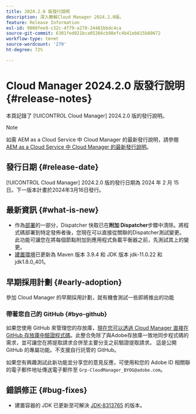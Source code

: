 ```yaml
---
title: 2024.2.0 版發行說明
description: 深入瞭解Cloud Manager 2024.2.0版。
feature: Release Information
exl-id: 9800fee9-c32c-4f79-a270-24481bbdc4ca
source-git-commit: 6301fed021bca05266cb98efc4b41eb615b80672
workflow-type: tm+mt
source-wordcount: '279'
ht-degree: 72%

---
```


# Cloud Manager 2024.2.0 版發行說明 {#release-notes}

本頁記錄了 [!UICONTROL Cloud Manager] 2024.2.0 版的發行說明。

>[!NOTE]
>
>如需 AEM as a Cloud Service 中 Cloud Manager 的最新發行說明，請參閱 [AEM as a Cloud Service 中 Cloud Manager 的最新發行說明](https://experienceleague.adobe.com/zh-hant/docs/experience-manager-cloud-service/content/release-notes/cloud-manager/current)。

## 發行日期 {#release-date}

[!UICONTROL Cloud Manager] 2024.2.0 版的發行日期為 2024 年 2 月 15 日。下一版本計畫於2024年3月16日發行。

## 最新資訊 {#what-is-new}

* 作為[部署](/help/using/code-deployment.md)的一部分，Dispatcher 快取已在&#x200B;**附加 Dispatcher**&#x200B;步驟中清除。將程式碼部署到特定發佈者後，您現在可以直接從關聯的Dispatcher測試變更。 此功能可讓您在將每個節點附加到應用程式負載平衡器之前，先測試其上的變更。
* [建置環境](/help/getting-started/build-environment.md)已更新為 Maven 版本 3.9.4 和 JDK 版本 jdk-11.0.22 和 jdk1.8.0_401。

## 早期採用計劃 {#early-adoption}

參加 Cloud Manager 的早期採用計劃，就有機會測試一些即將推出的功能

### 帶著您自己的 GitHub {#byo-github}

如果您使用 GitHub 來管理您的存放庫，[現在您可以透過 Cloud Manager 直接在 GitHub 存放庫中驗證程式碼](/help/managing-code/private-repositories.md)。此整合免除了與Adobe存放庫一致地同步程式碼的需求，並可讓您在將提取請求合併至主要分支之前驗證提取請求。 這是公開 GitHub 的專屬功能。不支援自行託管的 GitHub。

如果您有興趣測試此新功能並分享您的意見反應，可使用和您的 Adobe ID 相關聯的電子郵件地址傳送電子郵件至 `Grp-CloudManager_BYOG@adobe.com`。

## 錯誤修正 {#bug-fixes}

* 建置容器的 JDK 已更新至可解決 [JDK-8313765](https://bugs.openjdk.org/browse/JDK-8313765) 的版本。
